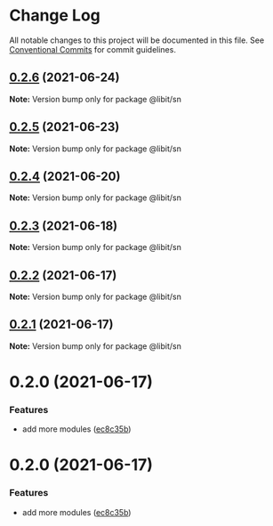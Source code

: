 # Change Log

All notable changes to this project will be documented in this file.
See [Conventional Commits](https://conventionalcommits.org) for commit guidelines.

## [0.2.6](https://gitr.net/mindary/libit/compare/@libit/sn@0.2.5...@libit/sn@0.2.6) (2021-06-24)

**Note:** Version bump only for package @libit/sn





## [0.2.5](https://gitr.net/mindary/libit/compare/@libit/sn@0.2.4...@libit/sn@0.2.5) (2021-06-23)

**Note:** Version bump only for package @libit/sn





## [0.2.4](https://gitr.net/mindary/libit/compare/@libit/sn@0.2.3...@libit/sn@0.2.4) (2021-06-20)

**Note:** Version bump only for package @libit/sn





## [0.2.3](https://gitr.net/mindary/libit/compare/@libit/sn@0.2.2...@libit/sn@0.2.3) (2021-06-18)

**Note:** Version bump only for package @libit/sn





## [0.2.2](https://gitr.net/mindary/libit/compare/@libit/sn@0.2.1...@libit/sn@0.2.2) (2021-06-17)

**Note:** Version bump only for package @libit/sn





## [0.2.1](https://gitr.net/mindary/libit/compare/@libit/sn@0.2.0...@libit/sn@0.2.1) (2021-06-17)

**Note:** Version bump only for package @libit/sn





# 0.2.0 (2021-06-17)


### Features

* add more modules ([ec8c35b](https://gitr.net/mindary/libit/commits/ec8c35b18b46fd894731b63383e766973070cc52))





# 0.2.0 (2021-06-17)


### Features

* add more modules ([ec8c35b](https://gitr.net/mindary/libit/commits/ec8c35b18b46fd894731b63383e766973070cc52))
